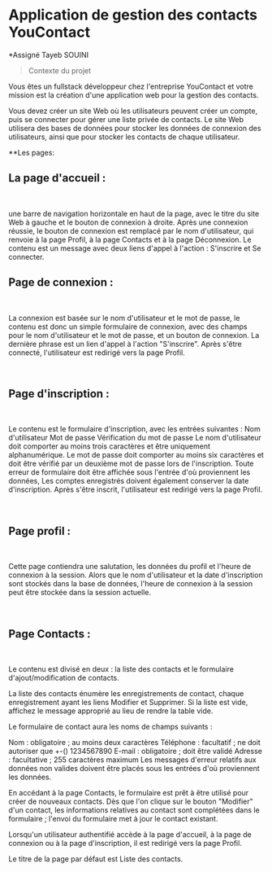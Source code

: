 Application de gestion des contacts YouContact
==============================================

*Assigné   Tayeb SOUINI

>Contexte du projet

Vous êtes un fullstack développeur chez l'entreprise YouContact et votre mission est la création d'une application web pour la gestion des contacts.


Vous devez créer un site Web où les utilisateurs peuvent créer un compte, puis se connecter pour gérer une liste privée de contacts. Le site Web utilisera des bases de données pour stocker les données de connexion des utilisateurs, ainsi que pour stocker les contacts de chaque utilisateur.

**Les pages:

La page d'accueil :
-------------------
​

une barre de navigation horizontale en haut de la page, avec le titre du site Web à gauche et le bouton de connexion à droite. Après une connexion réussie, le bouton de connexion est remplacé par le nom d'utilisateur, qui renvoie à la page Profil, à la page Contacts et à la page Déconnexion. Le contenu est un message avec deux liens d'appel à l'action : S'inscrire et Se connecter.
​

Page de connexion :
-------------------
​

La connexion est basée sur le nom d'utilisateur et le mot de passe, le contenu est donc un simple formulaire de connexion, avec des champs pour le nom d'utilisateur et le mot de passe, et un bouton de connexion. La dernière phrase est un lien d'appel à l'action "S'inscrire". Après s'être connecté, l'utilisateur est redirigé vers la page Profil.

​

Page d'inscription :
--------------------
​

Le contenu est le formulaire d'inscription, avec les entrées suivantes : Nom d'utilisateur Mot de passe Vérification du mot de passe Le nom d'utilisateur doit comporter au moins trois caractères et être uniquement alphanumérique. Le mot de passe doit comporter au moins six caractères et doit être vérifié par un deuxième mot de passe lors de l'inscription. Toute erreur de formulaire doit être affichée sous l'entrée d'où proviennent les données, Les comptes enregistrés doivent également conserver la date d'inscription. Après s'être inscrit, l'utilisateur est redirigé vers la page Profil.

​

Page profil :
-------------
​

Cette page contiendra une salutation, les données du profil et l'heure de connexion à la session. Alors que le nom d'utilisateur et la date d'inscription sont stockés dans la base de données, l'heure de connexion à la session peut être stockée dans la session actuelle.

​

Page Contacts :
---------------
​

Le contenu est divisé en deux : la liste des contacts et le formulaire d'ajout/modification de contacts.

La liste des contacts énumère les enregistrements de contact, chaque enregistrement ayant les liens Modifier et Supprimer. Si la liste est vide, affichez le message approprié au lieu de rendre la table vide.

Le formulaire de contact aura les noms de champs suivants :

Nom : obligatoire ; au moins deux caractères Téléphone : facultatif ; ne doit autoriser que +-() 1234567890 E-mail : obligatoire ; doit être validé Adresse : facultative ; 255 caractères maximum Les messages d'erreur relatifs aux données non valides doivent être placés sous les entrées d'où proviennent les données.

En accédant à la page Contacts, le formulaire est prêt à être utilisé pour créer de nouveaux contacts. Dès que l'on clique sur le bouton "Modifier" d'un contact, les informations relatives au contact sont complétées dans le formulaire ; l'envoi du formulaire met à jour le contact existant.

Lorsqu'un utilisateur authentifié accède à la page d'accueil, à la page de connexion ou à la page d'inscription, il est redirigé vers la page Profil.

Le titre de la page par défaut est Liste des contacts.